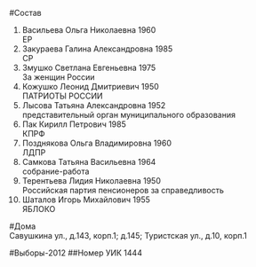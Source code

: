 #Состав
1. Васильева Ольга Николаевна 1960   
    ЕР
2. Закураева Галина Александровна 1985   
    СР
3. Змушко Светлана Евгеньевна 1975   
    За женщин России
4. Кожушко Леонид Дмитриевич 1950   
    ПАТРИОТЫ РОССИИ
5. Лысова Татьяна Александровна 1952   
    представительный орган муниципального образования
6. Пак Кирилл Петрович 1985   
    КПРФ
7. Позднякова Ольга Владимировна 1960   
    ЛДПР
8. Самкова Татьяна Васильевна 1964   
    собрание-работа
9. Терентьева Лидия Николаевна 1950   
    Российская партия пенсионеров за справедливость
10. Шаталов Игорь Михайлович 1955   
    ЯБЛОКО

#Дома  
Савушкина ул., д.143, корп.1; д.145;  Туристская ул., д.10, корп.1

#Выборы-2012
##Номер УИК
1444
